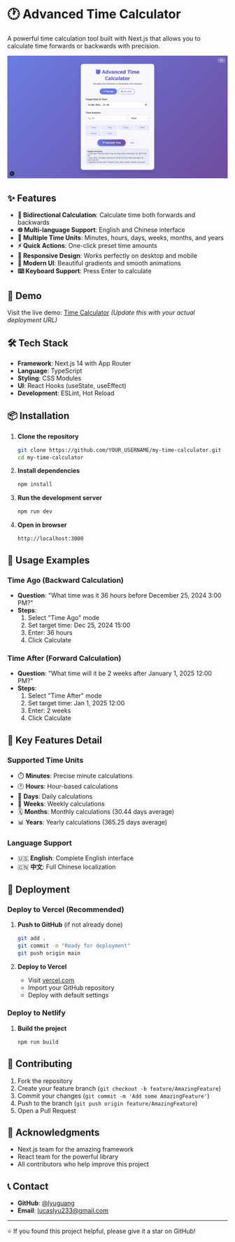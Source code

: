 # 🕐 Advanced Time Calculator

A powerful time calculation tool built with Next.js that allows you to calculate time forwards or backwards with precision.

![Time Calculator Preview](/public/demo.png)

## ✨ Features

- **🔄 Bidirectional Calculation**: Calculate time both forwards and backwards
- **🌐 Multi-language Support**: English and Chinese interface
- **📅 Multiple Time Units**: Minutes, hours, days, weeks, months, and years
- **⚡ Quick Actions**: One-click preset time amounts
- **📱 Responsive Design**: Works perfectly on desktop and mobile
- **🎨 Modern UI**: Beautiful gradients and smooth animations
- **⌨️ Keyboard Support**: Press Enter to calculate

## 🚀 Demo

Visit the live demo: [Time Calculator](https://your-vercel-app.vercel.app) *(Update this with your actual deployment URL)*

## 🛠️ Tech Stack

- **Framework**: Next.js 14 with App Router
- **Language**: TypeScript
- **Styling**: CSS Modules
- **UI**: React Hooks (useState, useEffect)
- **Development**: ESLint, Hot Reload

## 📦 Installation

1. **Clone the repository**
   ```bash
   git clone https://github.com/YOUR_USERNAME/my-time-calculator.git
   cd my-time-calculator
   ```

2. **Install dependencies**
   ```bash
   npm install
   ```

3. **Run the development server**
   ```bash
   npm run dev
   ```

4. **Open in browser**
   ```
   http://localhost:3000
   ```

## 📖 Usage Examples

### Time Ago (Backward Calculation)
- **Question**: "What time was it 36 hours before December 25, 2024 3:00 PM?"
- **Steps**: 
  1. Select "Time Ago" mode
  2. Set target time: Dec 25, 2024 15:00
  3. Enter: 36 hours
  4. Click Calculate

### Time After (Forward Calculation)
- **Question**: "What time will it be 2 weeks after January 1, 2025 12:00 PM?"
- **Steps**:
  1. Select "Time After" mode
  2. Set target time: Jan 1, 2025 12:00
  3. Enter: 2 weeks
  4. Click Calculate

## 🌟 Key Features Detail

### Supported Time Units
- ⏱️ **Minutes**: Precise minute calculations
- 🕐 **Hours**: Hour-based calculations
- 📅 **Days**: Daily calculations
- 📆 **Weeks**: Weekly calculations
- 🗓️ **Months**: Monthly calculations (30.44 days average)
- 📊 **Years**: Yearly calculations (365.25 days average)

### Language Support
- 🇺🇸 **English**: Complete English interface
- 🇨🇳 **中文**: Full Chinese localization

## 🚀 Deployment

### Deploy to Vercel (Recommended)

1. **Push to GitHub** (if not already done)
   ```bash
   git add .
   git commit -m "Ready for deployment"
   git push origin main
   ```

2. **Deploy to Vercel**
   - Visit [vercel.com](https://vercel.com)
   - Import your GitHub repository
   - Deploy with default settings

### Deploy to Netlify

1. **Build the project**
   ```bash
   npm run build
   ```

## 🤝 Contributing

1. Fork the repository
2. Create your feature branch (`git checkout -b feature/AmazingFeature`)
3. Commit your changes (`git commit -m 'Add some AmazingFeature'`)
4. Push to the branch (`git push origin feature/AmazingFeature`)
5. Open a Pull Request


## 🙏 Acknowledgments

- Next.js team for the amazing framework
- React team for the powerful library
- All contributors who help improve this project

## 📞 Contact

- **GitHub**: [@lyuguang](https://github.com/lyuguang)
- **Email**: lucaslyu233@gmail.com

---

⭐ If you found this project helpful, please give it a star on GitHub!